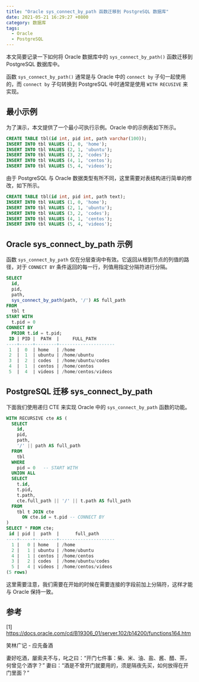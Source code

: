 ```yaml
---
title: "Oracle sys_connect_by_path 函数迁移到 PostgreSQL 数据库"
date: 2021-05-21 16:29:27 +0800
category: 数据库
tags:
  - Oracle
  - PostgreSQL
---
```


本文简要记录一下如何将 Oracle 数据库中的 `sys_connect_by_path()` 函数迁移到 PostgreSQL 数据库中。

函数 `sys_connect_by_path()` 通常是与 Oracle 中的 `connect by` 子句一起使用的，而 `connect by` 子句转换到 PostgreSQL 中时通常是使用 `WITH RECUSIVE` 来实现。

<!-- more -->

## 最小示例

为了演示，本文提供了一个最小可执行示例。Oracle 中的示例表如下所示。

```sql
CREATE TABLE tbl(id int, pid int, path varchar(100));
INSERT INTO tbl VALUES (1, 0, 'home');
INSERT INTO tbl VALUES (2, 1, 'ubuntu');
INSERT INTO tbl VALUES (3, 2, 'codes');
INSERT INTO tbl VALUES (4, 1, 'centos');
INSERT INTO tbl VALUES (5, 4, 'videos');
```

由于 PostgreSQL 与 Oracle 数据类型有所不同，这里需要对表结构进行简单的修改，如下所示。

```sql
CREATE TABLE tbl(id int, pid int, path text);
INSERT INTO tbl VALUES (1, 0, 'home');
INSERT INTO tbl VALUES (2, 1, 'ubuntu');
INSERT INTO tbl VALUES (3, 2, 'codes');
INSERT INTO tbl VALUES (4, 1, 'centos');
INSERT INTO tbl VALUES (5, 4, 'videos');
```

## Oracle sys_connect_by_path 示例

函数 `sys_connect_by_path` 仅在分层查询中有效。它返回从根到节点的列值的路径，对于 `CONNECT BY` 条件返回的每一行，列值用指定分隔符进行分隔。

```sql
SELECT
  id,
  pid,
  path,
  sys_connect_by_path(path, '/') AS full_path
FROM
  tbl t
START WITH
  t.pid = 0
CONNECT BY
  PRIOR t.id = t.pid;
 ID | PID |  PATH  |     FULL_PATH
----+-----+--------+---------------------
 1  |  0  | home   | /home
 2  |  1  | ubuntu | /home/ubuntu
 3  |  2  | codes  | /home/ubuntu/codes
 4  |  1  | centos | /home/centos
 5  |  4  | videos | /home/centos/videos
```

## PostgreSQL 迁移 sys_connect_by_path

下面我们使用递归 CTE 来实现 Oracle 中的 `sys_connect_by_path` 函数的功能。

```sql
WITH RECURSIVE cte AS (
  SELECT
    id,
    pid,
    path,
    '/' || path AS full_path
  FROM
    tbl
  WHERE
    pid = 0   -- START WITH
  UNION ALL
  SELECT
    t.id,
    t.pid,
    t.path,
    cte.full_path || '/' || t.path AS full_path
  FROM
    tbl t JOIN cte
      ON cte.id = t.pid -- CONNECT BY
)
SELECT * FROM cte;
 id | pid |  path  |      full_path
----+-----+--------+---------------------
  1 |   0 | home   | /home
  2 |   1 | ubuntu | /home/ubuntu
  4 |   1 | centos | /home/centos
  3 |   2 | codes  | /home/ubuntu/codes
  5 |   4 | videos | /home/centos/videos
(5 rows)
```

这里需要注意，我们需要在开始的时候在需要连接的字段前加上分隔符，这样才能与 Oracle 保持一致。

## 参考

[1] https://docs.oracle.com/cd/B19306_01/server.102/b14200/functions164.htm


<div class="just-for-fun">
笑林广记 - 应先备酒

妻好吃酒，屡索夫不与，叱之曰：“开门七件事：柴、米、油、盐、酱、醋、茶，何曾见个酒字？”
妻曰：“酒是不曾开门就要用的，须是隔夜先买，如何放得在开门里面？”
</div>
